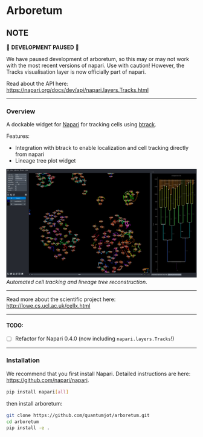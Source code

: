 # Arboretum

## NOTE

:construction:  **DEVELOPMENT PAUSED**  :construction:

We have paused development of arboretum, so this may or may not work with the most recent versions of napari. Use with caution!  However, the Tracks visualisation layer is now officially part of napari.

Read about the API here:
https://napari.org/docs/dev/api/napari.layers.Tracks.html


---

### Overview

A dockable widget for [Napari](https://github.com/napari) for tracking cells using [btrack](https://github.com/quantumjot/BayesianTracker).

Features:
+ Integration with btrack to enable localization and cell tracking directly from napari
+ Lineage tree plot widget

[![LineageTree](./examples/napari.png)](http://lowe.cs.ucl.ac.uk/cellx.html)  
*Automated cell tracking and lineage tree reconstruction*.

---  

 Read more about the scientific project here:
 http://lowe.cs.ucl.ac.uk/cellx.html

---

#### TODO:
+ [ ] Refactor for Napari 0.4.0 (now including `napari.layers.Tracks`!)

---

### Installation

We recommend that you first install Napari. Detailed instructions are here: https://github.com/napari/napari.

```sh
pip install napari[all]
```

then install arboretum:

```sh
git clone https://github.com/quantumjot/arboretum.git
cd arboretum
pip install -e .
```
